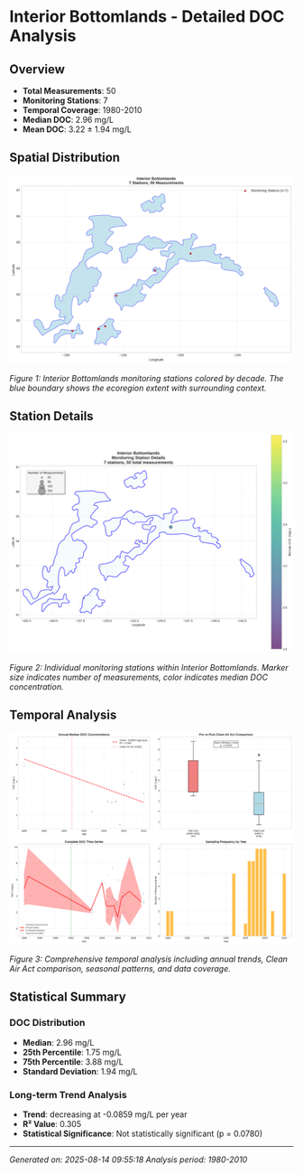 # Interior Bottomlands - Detailed DOC Analysis

## Overview
- **Total Measurements**: 50
- **Monitoring Stations**: 7
- **Temporal Coverage**: 1980-2010
- **Median DOC**: 2.96 mg/L
- **Mean DOC**: 3.22 ± 1.94 mg/L

## Spatial Distribution

![Ecoregion Overview](Interior_Bottomlands_overview_map.png)

*Figure 1: Interior Bottomlands monitoring stations colored by decade. The blue boundary shows the ecoregion extent with surrounding context.*

## Station Details

![Station Details](Interior_Bottomlands_stations.png)

*Figure 2: Individual monitoring stations within Interior Bottomlands. Marker size indicates number of measurements, color indicates median DOC concentration.*

## Temporal Analysis

![Time Series Analysis](Interior_Bottomlands_timeseries.png)

*Figure 3: Comprehensive temporal analysis including annual trends, Clean Air Act comparison, seasonal patterns, and data coverage.*

## Statistical Summary

### DOC Distribution
- **Median**: 2.96 mg/L
- **25th Percentile**: 1.75 mg/L  
- **75th Percentile**: 3.88 mg/L
- **Standard Deviation**: 1.94 mg/L

### Long-term Trend Analysis

- **Trend**: decreasing at -0.0859 mg/L per year
- **R² Value**: 0.305
- **Statistical Significance**: Not statistically significant (p = 0.0780)


---
*Generated on: 2025-08-14 09:55:18*
*Analysis period: 1980-2010*
